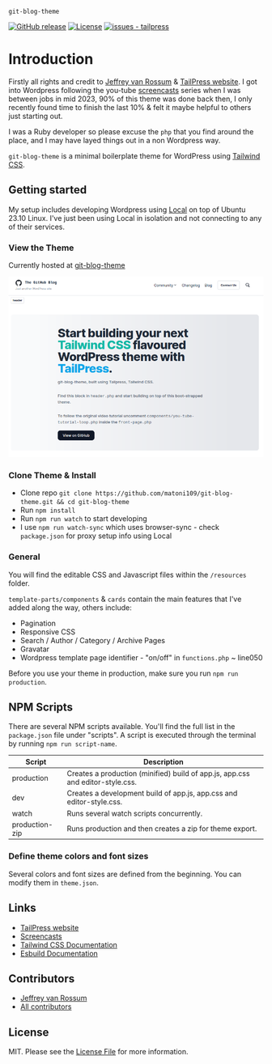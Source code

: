 <p><code>git-blog-theme</code></p>

[![GitHub release](https://img.shields.io/github/release/matoni109/git-blog-theme?include_prereleases=&sort=semver)](https://github.com/matoni109/git-blog-theme/releases/)
[![License](https://img.shields.io/badge/License-MIT-blue)](#license)
[![issues - tailpress](https://img.shields.io/github/issues/matoni109/git-blog-theme)](https://github.com/matoni109/git-blog-theme/issues)

# Introduction

Firstly all rights and credit to [Jeffrey van Rossum](https://github.com/jeffreyvr) & [TailPress website](https://tailpress.io). I got into Wordpress following the you-tube [screencasts](https://www.youtube.com/playlist?list=PL6GBdOp044SHIOSCZejodwr1HcYsC43wG) series when I was between jobs in mid 2023, 90% of this theme was done back then, I only recently found time to finish the last 10% & felt it maybe helpful to others just starting out.

I was a Ruby developer so please excuse the `php` that you find around the place, and I may have layed things out in a non Wordpress way.

`git-blog-theme` is a minimal boilerplate theme for WordPress using [Tailwind CSS](https://tailwindcss.com/).

## Getting started

My setup includes developing Wordpress using [Local](https://localwp.com/help-docs/getting-started/installing-local/) on top of Ubuntu 23.10 Linux. I've just been using Local in isolation and not connecting to any of their services.

### View the Theme

Currently hosted at [git-blog-theme](https://git-blog-theme.enceladus.digital)

![git blog theme](/resources/images/git-blog-theme.png)

### Clone Theme & Install

* Clone repo `git clone https://github.com/matoni109/git-blog-theme.git && cd git-blog-theme`
* Run `npm install`
* Run `npm run watch` to start developing
* I use `npm run watch-sync` which uses browser-sync - check `package.json` for proxy setup info using Local

### General

You will find the editable CSS and Javascript files within the `/resources` folder.

`template-parts/components` & `cards` contain the main features that I've added along the way, others include:

* Pagination
* Responsive CSS
* Search / Author / Category / Archive Pages
* Gravatar
* Wordpress template page identifier - "on/off" in `functions.php` ~ line050

Before you use your theme in production, make sure you run `npm run production`.

## NPM Scripts

There are several NPM scripts available. You'll find the full list in the `package.json` file under "scripts". A script is executed through the terminal by running `npm run script-name`.

| Script     | Description                                                                    |
|------------|--------------------------------------------------------------------------------|
| production | Creates a production (minified) build of app.js, app.css and editor-style.css. |
| dev        | Creates a development build of app.js, app.css and editor-style.css.           |
| watch      | Runs several watch scripts concurrently.                                       |
| production-zip | Runs production and then creates a zip for theme export.                   |


### Define theme colors and font sizes

Several colors and font sizes are defined from the beginning. You can modify them in `theme.json`.

## Links

* [TailPress website](https://tailpress.io)
* [Screencasts](https://www.youtube.com/playlist?list=PL6GBdOp044SHIOSCZejodwr1HcYsC43wG)
* [Tailwind CSS Documentation](https://tailwindcss.com/docs)
* [Esbuild Documentation](https://esbuild.github.io)

## Contributors

* [Jeffrey van Rossum](https://github.com/jeffreyvr)
* [All contributors](https://github.com/matoni109/git-blog-theme/graphs/contributors)

## License

MIT. Please see the [License File](/LICENSE) for more information.
